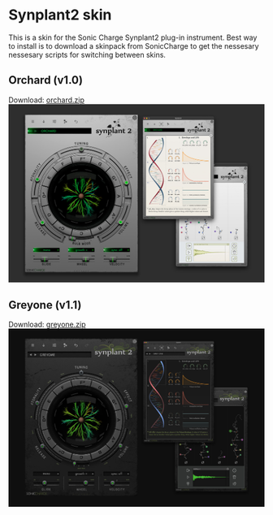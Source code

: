 # Synplant2 skin
This is a skin for the Sonic Charge Synplant2 plug-in instrument. Best way to install is to download a skinpack from SonicCharge to get the nessesary nessesary scripts for switching between skins.

## Orchard (v1.0)
Download: [orchard.zip](orchard.zip) 
![preview](orchard-preview.jpg)

## Greyone (v1.1)
Download: [greyone.zip](greyone.zip) 
![preview](greyone-preview.jpg)
